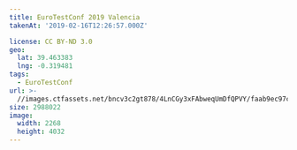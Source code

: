 ```yaml
---
title: EuroTestConf 2019 Valencia
takenAt: '2019-02-16T12:26:57.000Z'

license: CC BY-ND 3.0
geo:
  lat: 39.463383
  lng: -0.319481
tags:
  - EuroTestConf
url: >-
  //images.ctfassets.net/bncv3c2gt878/4LnCGy3xFAbweqUmDfQPVY/faab9ec97c26798fb162cf8ce7a1eef7/eurotestconf-2019-valencia_40230825853_o
size: 2988022
image:
  width: 2268
  height: 4032
---
```

